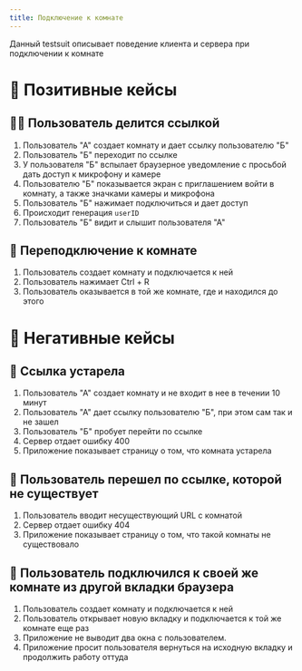 ```yaml
---
title: Подключение к комнате
---
```


Данный testsuit описывает поведение клиента и сервера при подключении к комнате

# 🐝 Позитивные кейсы

## 👨‍💻 Пользователь делится ссылкой
1. Пользователь "А" создает комнату и дает ссылку пользователю "Б"
2. Пользователь "Б" переходит по ссылке
3. У пользователя "Б" вспылает браузерное уведомление с просьбой дать доступ к микрофону и камере
3. Пользователю "Б" показывается экран с приглашением войти в комнату, а также значками камеры и микрофона
4. Пользователь "Б" нажимает подключиться и дает доступ
5. Происходит генерация `userID`
6. Пользователь "Б" видит и слышит пользователя "А"

## 🦑 Переподключение к комнате 
1. Пользователь создает комнату и подключается к ней
2. Пользователь нажимает Ctrl + R
3. Пользователь оказывается в той же комнате, где и находился до этого

# 👹 Негативные кейсы

## 🐣 Ссылка устарела
1. Пользователь "А" создает комнату и не входит в нее в течении 10 минут
2. Пользователь "А" дает ссылку пользователю "Б", при этом сам так и не зашел
3. Пользователь "Б" пробует перейти по ссылке
4. Сервер отдает ошибку 400
5. Приложение показывает страницу о том, что комната устарела

## 🐺 Пользователь перешел по ссылке, которой не существует
1. Пользователь вводит несуществующий URL с комнатой
2. Сервер отдает ошибку 404
3. Приложение показывает страницу о том, что такой комнаты не существовало

## 🐑 Пользователь подключился к своей же комнате из другой вкладки браузера
1. Пользователь создает комнату и подключается к ней
2. Пользователь открывает новую вкладку и подключается к той же комнате еще раз
3. Приложение не выводит два окна с пользователем.
4. Приложение просит пользователя вернуться на исходную вкладку и продолжить работу оттуда